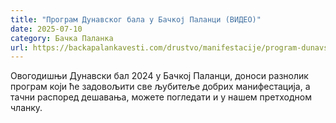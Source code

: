 ```yaml
---
title: "Програм Дунавског бала у Бачкој Паланци (ВИДЕО)"
date: 2025-07-10
category: Бачка Паланка
url: https://backapalankavesti.com/drustvo/manifestacije/program-dunavskog-bala-u-backoj-palanci-video/
---
```


Овогодишњи Дунавски бал 2024 у Бачкој Паланци, доноси разнолик програм који ће задовољити све љубитеље добрих манифестација, а тачни распоред дешавања, можете погледати и у нашем претходном чланку.
